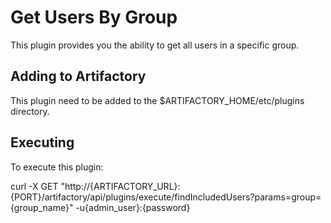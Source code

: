 Get Users By Group
================================

This plugin provides you the ability to get all users in a specific group.

Adding to Artifactory
----------------------
This plugin need to be added to the $ARTIFACTORY_HOME/etc/plugins directory.

Executing
---------

To execute this plugin:

curl -X GET "http://{ARTIFACTORY_URL}:{PORT}/artifactory/api/plugins/execute/findIncludedUsers?params=group={group_name}" -u{admin_user}:{password}